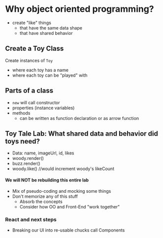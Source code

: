 # Why object oriented programming?
- create "like" things
  - that have the same data shape
  - that have shared behavior

## Create a Toy Class
Create instances of `Toy`
- where each toy has a name
- where each toy can be "played" with

## Parts of a class
- `new` will call constructor
- properties (instance variables)
- methods
  - can be written as function declaration or as arrow function

## Toy Tale Lab: What shared data and behavior did toys need?
- Data: name, imageUrl, id, likes
- woody.render()
- buzz.render()
- woody.like() //would increment woody's likeCount



#### We will NOT be rebuilding this entire lab
- Mix of pseudo-coding and mocking some things
- Don't memorize any of this stuff
   - Absorb the concepts
   - Consider how OO and Front-End "work together"




### React and next steps
- Breaking our UI into re-usable chucks call Components
